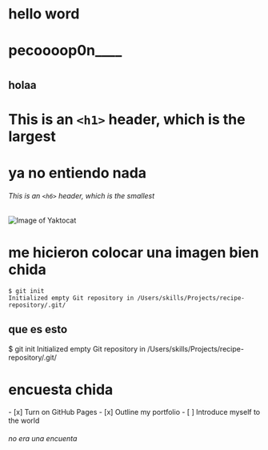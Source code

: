 # <h1> hello word <h1>
# <h1> pecoooop0n____ <h1>
# <h2> holaa <h2>

# This is an `<h1>` header, which is the largest
<h1> ya no entiendo nada </h1>

###### This is an `<h6>` header, which is the smallest

![Image of Yaktocat](https://octodex.github.com/images/yaktocat.png)
<h1> me hicieron colocar una imagen bien chida </h1>

```
$ git init
Initialized empty Git repository in /Users/skills/Projects/recipe-repository/.git/
```
<h2> que es esto </h2>
$ git init
Initialized empty Git repository in /Users/skills/Projects/recipe-repository/.git/

<h1> encuesta chida </h1>
- [x] Turn on GitHub Pages
- [x] Outline my portfolio
- [ ] Introduce myself to the world
<h6>no era una encuenta </h6>
